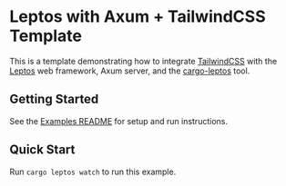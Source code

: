 # Leptos with Axum + TailwindCSS Template

This is a template demonstrating how to integrate [TailwindCSS](https://tailwindcss.com/) with the [Leptos](https://github.com/leptos-rs/leptos) web framework, Axum server, and the [cargo-leptos](https://github.com/akesson/cargo-leptos) tool.

## Getting Started

See the [Examples README](../README.md) for setup and run instructions.

## Quick Start

Run `cargo leptos watch` to run this example.
